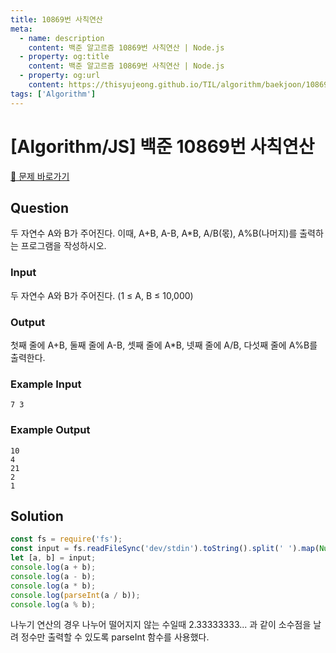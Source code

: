 ```yaml
---
title: 10869번 사칙연산
meta:
  - name: description
    content: 백준 알고르즘 10869번 사칙연산 | Node.js
  - property: og:title
    content: 백준 알고르즘 10869번 사칙연산 | Node.js
  - property: og:url
    content: https://thisyujeong.github.io/TIL/algorithm/baekjoon/10869.html
tags: ['Algorithm']
---
```


# [Algorithm/JS] 백준 10869번 사칙연산

[🔗 문제 바로가기](https://www.acmicpc.net/problem/10869)

## Question

두 자연수 A와 B가 주어진다. 이때, A+B, A-B, A\*B, A/B(몫), A%B(나머지)를 출력하는 프로그램을 작성하시오.

### Input

두 자연수 A와 B가 주어진다. (1 ≤ A, B ≤ 10,000)

### Output

첫째 줄에 A+B, 둘째 줄에 A-B, 셋째 줄에 A\*B, 넷째 줄에 A/B, 다섯째 줄에 A%B를 출력한다.

### Example Input

```
7 3
```

### Example Output

```
10
4
21
2
1
```

## Solution

```js
const fs = require('fs');
const input = fs.readFileSync('dev/stdin').toString().split(' ').map(Number);
let [a, b] = input;
console.log(a + b);
console.log(a - b);
console.log(a * b);
console.log(parseInt(a / b));
console.log(a % b);
```

나누기 연산의 경우 나누어 떨어지지 않는 수일때 2.33333333... 과 같이 소수점을 날려 정수만 출력할 수 있도록 parseInt 함수를 사용했다.
